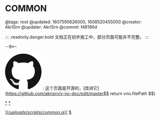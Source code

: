 # COMMON

@tags: root
@updated: 1607595626000, 1608520455000
@creator: AkrISrn
@updater: AkrISrn
@commit: f48186d

::: .readonly.danger.bold 文档正在初步施工中，部分页面可能并不完整。
:::

--8<--

![](/uploads/images/github.png "#16")
: 这个页面是开源的，[改进它](https://github.com/akrisrn/v-no-doc/edit/master$$ return vno.filePath $$)

[*](/uploads/styles/font-face.css)
[*](/uploads/styles/common.css)

[$](/uploads/scripts/common.js)
[$](/uploads/scripts/libs/twemoji.min.js)
[$](/uploads/scripts/parse-emoji.js)
